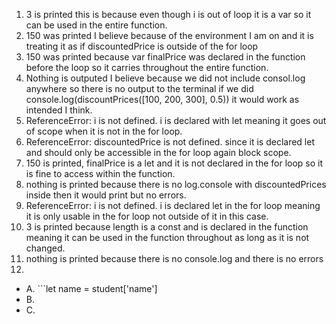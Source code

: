 1. 3 is printed this is because even though i is out of loop it is a var so it can be used in the entire function.
2. 150 was printed I believe because of the environment I am on and it is treating it as if discountedPrice is outside of the for loop
3. 150 was printed because var finalPrice was declared in the function before the loop so it carries throughout the entire function.
4. Nothing is outputed I believe because we did not include consol.log anywhere so there is no output to the terminal if we did console.log(discountPrices([100, 200, 300], 0.5)) it would work as intended I think.
5. ReferenceError: i is not defined. i is declared with let meaning it goes out of scope when it is not in the for loop.
6. ReferenceError: discountedPrice is not defined. since it is declared let and should only be accessible in the for loop again block scope.
7. 150 is printed, finalPrice is a let and it is not declared in the for loop so it is fine to access within the function.
8. nothing is printed because there is no log.console with discountedPrices inside then it would print but no errors.
9. ReferenceError: i is not defined. i is declared let in the for loop meaning it is only usable in the for loop not outside of it in this case.
10. 3 is printed because length is a const and is declared in the function meaning it can be used in the function throughout as long as it is not changed.
11. nothing is printed because there is no console.log and there is no errors
12.
  - A. ```let name = student['name'] 
  - B. 
  - C.


